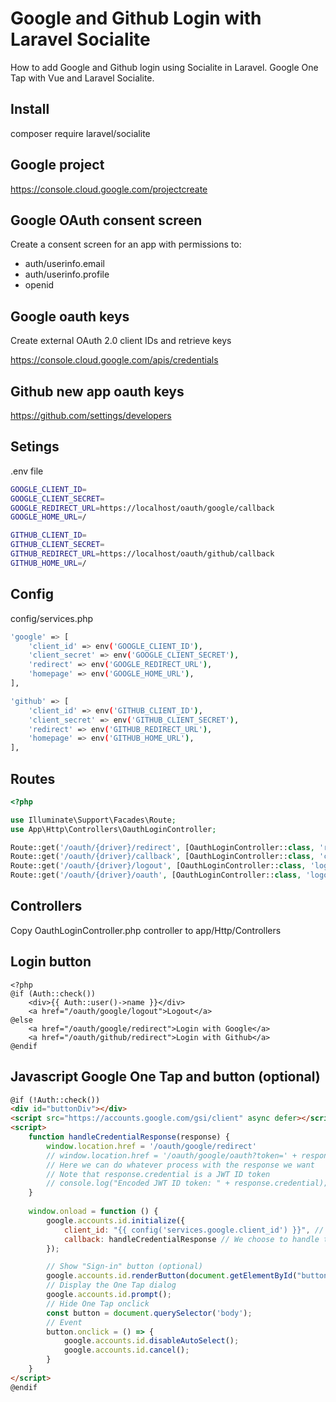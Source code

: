 # Google and Github Login with Laravel Socialite 

How to add Google and Github login using Socialite in Laravel. Google One Tap with Vue and Laravel Socialite.

## Install

composer require laravel/socialite

## Google project

<https://console.cloud.google.com/projectcreate>

## Google OAuth consent screen

Create a consent screen for an app with permissions to:

- auth/userinfo.email
- auth/userinfo.profile
- openid

## Google oauth keys

Create external OAuth 2.0 client IDs and retrieve keys

<https://console.cloud.google.com/apis/credentials>

## Github new app oauth keys

<https://github.com/settings/developers>

## Setings

.env file

```sh
GOOGLE_CLIENT_ID=
GOOGLE_CLIENT_SECRET=
GOOGLE_REDIRECT_URL=https://localhost/oauth/google/callback
GOOGLE_HOME_URL=/

GITHUB_CLIENT_ID=
GITHUB_CLIENT_SECRET=
GITHUB_REDIRECT_URL=https://localhost/oauth/github/callback
GITHUB_HOME_URL=/
```

## Config

config/services.php

```sh
'google' => [
    'client_id' => env('GOOGLE_CLIENT_ID'),
    'client_secret' => env('GOOGLE_CLIENT_SECRET'),
    'redirect' => env('GOOGLE_REDIRECT_URL'),
    'homepage' => env('GOOGLE_HOME_URL'),
],

'github' => [
	'client_id' => env('GITHUB_CLIENT_ID'),
	'client_secret' => env('GITHUB_CLIENT_SECRET'),
	'redirect' => env('GITHUB_REDIRECT_URL'),
	'homepage' => env('GITHUB_HOME_URL'),
],
```

## Routes

```php
<?php

use Illuminate\Support\Facades\Route;
use App\Http\Controllers\OauthLoginController;

Route::get('/oauth/{driver}/redirect', [OauthLoginController::class, 'redirect']);
Route::get('/oauth/{driver}/callback', [OauthLoginController::class, 'callback']);
Route::get('/oauth/{driver}/logout', [OauthLoginController::class, 'logout']);
Route::get('/oauth/{driver}/oauth', [OauthLoginController::class, 'logout']);
```

## Controllers

Copy OauthLoginController.php controller to app/Http/Controllers

## Login button

```blade
<?php
@if (Auth::check())
    <div>{{ Auth::user()->name }}</div>
    <a href="/oauth/google/logout">Logout</a>
@else
    <a href="/oauth/google/redirect">Login with Google</a>
    <a href="/oauth/github/redirect">Login with Github</a>
@endif
```

## Javascript Google One Tap and button (optional)

```html
@if (!Auth::check())
<div id="buttonDiv"></div>
<script src="https://accounts.google.com/gsi/client" async defer></script>
<script>
	function handleCredentialResponse(response) {
		window.location.href = '/oauth/google/redirect'
		// window.location.href = '/oauth/google/oauth?token=' + response.credential
		// Here we can do whatever process with the response we want
		// Note that response.credential is a JWT ID token
		// console.log("Encoded JWT ID token: " + response.credential);
	}
	
	window.onload = function () {
		google.accounts.id.initialize({
			client_id: "{{ config('services.google.client_id') }}", // Or replace with your Google Client ID
			callback: handleCredentialResponse // We choose to handle the callback in client side, so we include a reference to a function that will handle the response
		});

		// Show "Sign-in" button (optional)
		google.accounts.id.renderButton(document.getElementById("buttonDiv"),{ theme: "outline", size: "small" });
		// Display the One Tap dialog
		google.accounts.id.prompt();
		// Hide One Tap onclick
		const button = document.querySelector('body');
		// Event
		button.onclick = () => {
			google.accounts.id.disableAutoSelect();
			google.accounts.id.cancel();
		}
	}
</script>
@endif
```
